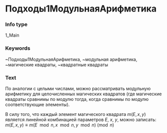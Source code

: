 # Подходы1МодульнаяАрифметика
### Info type
1_Main
### Keywords
~Подходы1МодульнаяАрифметика, ~модульная арифметика, ~магические квадраты, ~квадратные квадраты
### Text
По аналогии с целыми числами, можно рассматривать модульную арифметику для целочисленных магических квадратов (где магические квадраты сравнимы по модулю тогда, когда сравнимы по модулю соответствующие элементы).

В силу того, что каждый элемент магического квадрата $m(E, x, y)$ является линейной комбинацией параметров $E$, $x$, $y$, можно записать:
$m(E, x, y) \equiv m(E \mod n, x \mod n, y \mod n) \pmod n$
```

